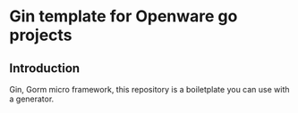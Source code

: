 # Gin template for Openware go projects

## Introduction

Gin, Gorm micro framework, this repository is a boiletplate you can use with a generator.
